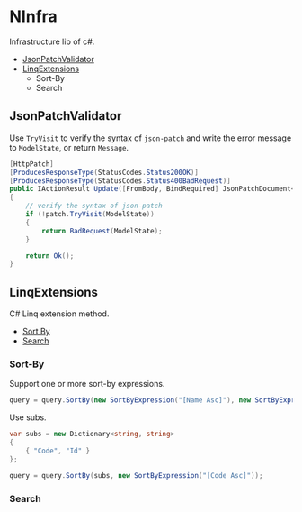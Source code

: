 # NInfra

Infrastructure lib of c#.

- [JsonPatchValidator](#jsonpatchvalidator)
- [LinqExtensions](#linqextensions)
  - Sort-By
  - Search

## JsonPatchValidator

Use `TryVisit` to verify the syntax of `json-patch` and write the error message to `ModelState`, or return `Message`.

```csharp
[HttpPatch]
[ProducesResponseType(StatusCodes.Status200OK)]
[ProducesResponseType(StatusCodes.Status400BadRequest)]
public IActionResult Update([FromBody, BindRequired] JsonPatchDocument<Column> patch)
{
    // verify the syntax of json-patch
    if (!patch.TryVisit(ModelState))
    {
        return BadRequest(ModelState);
    }

    return Ok();
}
```

## LinqExtensions

C# Linq extension method.

- [Sort By](#sort-by)
- [Search](#search)

### Sort-By

Support one or more sort-by expressions.

```c#
query = query.SortBy(new SortByExpression("[Name Asc]"), new SortByExpression("[CreatedTime Desc]"));
```

Use subs.

```c#
var subs = new Dictionary<string, string>
{
    { "Code", "Id" }
};

query = query.SortBy(subs, new SortByExpression("[Code Asc]"));
```

### Search

```c#

```
